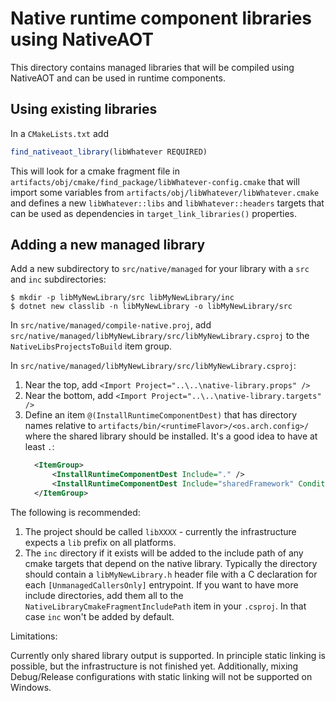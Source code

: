 # Native runtime component libraries using NativeAOT

This directory contains managed libraries that will be compiled using NativeAOT and can be used in runtime components.

## Using existing libraries

In a `CMakeLists.txt` add

``` cmake
find_nativeaot_library(libWhatever REQUIRED)
```

This will look for a cmake fragment file in
`artifacts/obj/cmake/find_package/libWhatever-config.cmake` that will import some variables from
`artifacts/obj/libWhatever/libWhatever.cmake` and defines a new `libWhatever::libs` and
`libWhatever::headers` targets that can be used as dependencies in `target_link_libraries()`
properties.

## Adding a new managed library

Add a new subdirectory to `src/native/managed` for your library with a `src` and `inc` subdirectories:

``` console
$ mkdir -p libMyNewLibrary/src libMyNewLibrary/inc
$ dotnet new classlib -n libMyNewLibrary -o libMyNewLibrary/src
```

In `src/native/managed/compile-native.proj`, add
`src/native/managed/libMyNewLibrary/src/libMyNewLibrary.csproj` to the `NativeLibsProjectsToBuild`
item group.

In `src/native/managed/libMyNewLibrary/src/libMyNewLibrary.csproj`:
1. Near the top,  add `<Import Project="..\..\native-library.props" />`
2. Near the bottom, add `<Import Project="..\..\native-library.targets" />`
3. Define an item `@(InstallRuntimeComponentDest)` that has directory names relative to `artifacts/bin/<runtimeFlavor>/<os.arch.config>/` where the shared library should be installed.  It's a good idea to have at least `.`:
    ```xml
      <ItemGroup>
          <InstallRuntimeComponentDest Include="." />
          <InstallRuntimeComponentDest Include="sharedFramework" Condition="'$(RuntimeFlavor)' == 'coreclr'"/>
      </ItemGroup>
    ```

The following is recommended:

1. The project should be called `libXXXX` - currently the infrastructure expects a `lib` prefix on all platforms.
2. The `inc` directory if it exists will be added to the include path of any cmake targets that
   depend on the native library. Typically the directory should contain a `libMyNewLibrary.h` header
   file with a C declaration for each `[UnmanagedCallersOnly]` entrypoint.  If you want to have more
   include directories, add them all to the `NativeLibraryCmakeFragmentIncludePath` item in your
   `.csproj`.  In that case `inc` won't be added by default.

Limitations:

Currently only shared library output is supported.  In principle static linking is possible, but the
infrastructure is not finished yet.  Additionally, mixing Debug/Release configurations with static
linking will not be supported on Windows.
